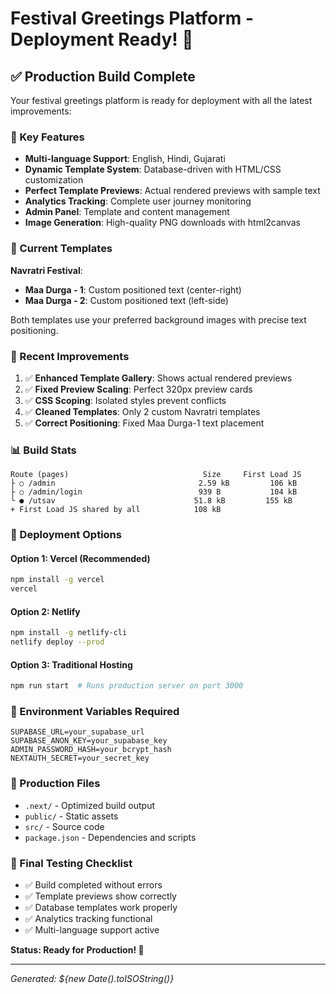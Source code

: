 # Festival Greetings Platform - Deployment Ready! 🚀

## ✅ Production Build Complete

Your festival greetings platform is ready for deployment with all the latest improvements:

### 🎯 Key Features
- **Multi-language Support**: English, Hindi, Gujarati
- **Dynamic Template System**: Database-driven with HTML/CSS customization
- **Perfect Template Previews**: Actual rendered previews with sample text
- **Analytics Tracking**: Complete user journey monitoring
- **Admin Panel**: Template and content management
- **Image Generation**: High-quality PNG downloads with html2canvas

### 📱 Current Templates
**Navratri Festival**:
- **Maa Durga - 1**: Custom positioned text (center-right)
- **Maa Durga - 2**: Custom positioned text (left-side)

Both templates use your preferred background images with precise text positioning.

### 🔧 Recent Improvements
1. ✅ **Enhanced Template Gallery**: Shows actual rendered previews
2. ✅ **Fixed Preview Scaling**: Perfect 320px preview cards
3. ✅ **CSS Scoping**: Isolated styles prevent conflicts
4. ✅ **Cleaned Templates**: Only 2 custom Navratri templates
5. ✅ **Correct Positioning**: Fixed Maa Durga-1 text placement

### 📊 Build Stats
```
Route (pages)                              Size     First Load JS
├ ○ /admin                                2.59 kB         106 kB
├ ○ /admin/login                          939 B           104 kB  
└ ● /utsav                               51.8 kB         155 kB
+ First Load JS shared by all            108 kB
```

### 🚀 Deployment Options

#### Option 1: Vercel (Recommended)
```bash
npm install -g vercel
vercel
```

#### Option 2: Netlify
```bash
npm install -g netlify-cli
netlify deploy --prod
```

#### Option 3: Traditional Hosting
```bash
npm run start  # Runs production server on port 3000
```

### 🔗 Environment Variables Required
```
SUPABASE_URL=your_supabase_url
SUPABASE_ANON_KEY=your_supabase_key
ADMIN_PASSWORD_HASH=your_bcrypt_hash
NEXTAUTH_SECRET=your_secret_key
```

### 📁 Production Files
- `.next/` - Optimized build output
- `public/` - Static assets
- `src/` - Source code
- `package.json` - Dependencies and scripts

### 🧪 Final Testing Checklist
- ✅ Build completed without errors
- ✅ Template previews show correctly
- ✅ Database templates work properly
- ✅ Analytics tracking functional
- ✅ Multi-language support active

**Status: Ready for Production! 🎉**

---

*Generated: ${new Date().toISOString()}*